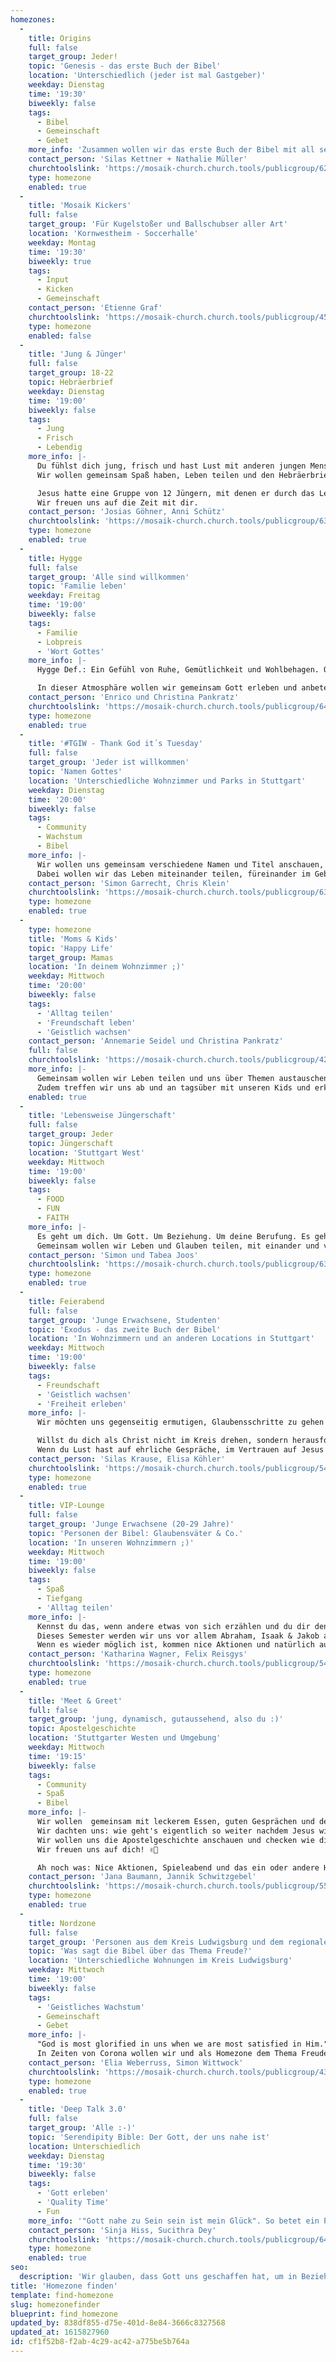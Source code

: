 ```yaml
---
homezones:
  -
    title: Origins
    full: false
    target_group: Jeder!
    topic: 'Genesis - das erste Buch der Bibel'
    location: 'Unterschiedlich (jeder ist mal Gastgeber)'
    weekday: Dienstag
    time: '19:30'
    biweekly: false
    tags:
      - Bibel
      - Gemeinschaft
      - Gebet
    more_info: 'Zusammen wollen wir das erste Buch der Bibel mit all seinen interessanten, spannenden und für uns vielleicht manchmal auch komischen Geschichten erkunden und dabei entdecken, wie relevant dieses Buch für uns ist.'
    contact_person: 'Silas Kettner + Nathalie Müller'
    churchtoolslink: 'https://mosaik-church.church.tools/publicgroup/629'
    type: homezone
    enabled: true
  -
    title: 'Mosaik Kickers'
    full: false
    target_group: 'Für Kugelstoßer und Ballschubser aller Art'
    location: 'Kornwestheim - Soccerhalle'
    weekday: Montag
    time: '19:30'
    biweekly: true
    tags:
      - Input
      - Kicken
      - Gemeinschaft
    contact_person: 'Etienne Graf'
    churchtoolslink: 'https://mosaik-church.church.tools/publicgroup/458'
    type: homezone
    enabled: false
  -
    title: 'Jung & Jünger'
    full: false
    target_group: 18-22
    topic: Hebräerbrief
    weekday: Dienstag
    time: '19:00'
    biweekly: false
    tags:
      - Jung
      - Frisch
      - Lebendig
    more_info: |-
      Du fühlst dich jung, frisch und hast Lust mit anderen jungen Menschen das Leben in Angriff zu nehmen? Dann bist du herzlich Willkommen bei „Jung & Jünger“. 
      Wir wollen gemeinsam Spaß haben, Leben teilen und den Hebräerbrief auseinander nehmen. 

      Jesus hatte eine Gruppe von 12 Jüngern, mit denen er durch das Leben ging. Deshalb bleib nicht alleine, sondern schließ dich uns an, um gemeinsam Jesus nachzufolgen. 
      Wir freuen uns auf die Zeit mit dir.
    contact_person: 'Josias Göhner, Anni Schütz'
    churchtoolslink: 'https://mosaik-church.church.tools/publicgroup/632'
    type: homezone
    enabled: true
  -
    title: Hygge
    full: false
    target_group: 'Alle sind willkommen'
    topic: 'Familie leben'
    weekday: Freitag
    time: '19:00'
    biweekly: false
    tags:
      - Familie
      - Lobpreis
      - 'Wort Gottes'
    more_info: |-
      Hygge Def.: Ein Gefühl von Ruhe, Gemütlichkeit und Wohlbehagen. Oft in Verbindung mit leckerem Essen, warmen Decken, und der Gesellschaft von geliebten Menschen. 

      In dieser Atmosphäre wollen wir gemeinsam Gott erleben und anbeten.
    contact_person: 'Enrico und Christina Pankratz'
    churchtoolslink: 'https://mosaik-church.church.tools/publicgroup/641'
    type: homezone
    enabled: true
  -
    title: '#TGIW - Thank God it´s Tuesday'
    full: false
    target_group: 'Jeder ist willkommen'
    topic: 'Namen Gottes'
    location: 'Unterschiedliche Wohnzimmer und Parks in Stuttgart'
    weekday: Dienstag
    time: '20:00'
    biweekly: false
    tags:
      - Community
      - Wachstum
      - Bibel
    more_info: |-
      Wir wollen uns gemeinsam verschiedene Namen und Titel anschauen, mit denen Gott sich in der Bibel offenbart, um dadurch seine Eigenschaften und sein Wesen zu entdecken.
      Dabei wollen wir das Leben miteinander teilen, füreinander im Gebet einstehen und unsere nächsten Schritte im Glauben gehen.
    contact_person: 'Simon Garrecht, Chris Klein'
    churchtoolslink: 'https://mosaik-church.church.tools/publicgroup/638'
    type: homezone
    enabled: true
  -
    type: homezone
    title: 'Moms & Kids'
    topic: 'Happy Life'
    target_group: Mamas
    location: 'In deinem Wohnzimmer ;)'
    weekday: Mittwoch
    time: '20:00'
    biweekly: false
    tags:
      - 'Alltag teilen'
      - 'Freundschaft leben'
      - 'Geistlich wachsen'
    contact_person: 'Annemarie Seidel und Christina Pankratz'
    full: false
    churchtoolslink: 'https://mosaik-church.church.tools/publicgroup/427'
    more_info: |-
      Gemeinsam wollen wir Leben teilen und uns über Themen austauschen, die uns begeistern und herausfordern. Wir wollen geistlich wachsen und eine richtig gute Zeit zusammen haben!
      Zudem treffen wir uns ab und an tagsüber mit unseren Kids und erkunden die Stuttgarter Spielplätze.
    enabled: true
  -
    title: 'Lebensweise Jüngerschaft'
    full: false
    target_group: Jeder
    topic: Jüngerschaft
    location: 'Stuttgart West'
    weekday: Mittwoch
    time: '19:00'
    biweekly: false
    tags:
      - FOOD
      - FUN
      - FAITH
    more_info: |-
      Es geht um dich. Um Gott. Um Beziehung. Um deine Berufung. Es geht um Jüngerschaft.
      Gemeinsam wollen wir Leben und Glauben teilen, mit einander und von einander lernen.
    contact_person: 'Simon und Tabea Joos'
    churchtoolslink: 'https://mosaik-church.church.tools/publicgroup/635'
    type: homezone
    enabled: true
  -
    title: Feierabend
    full: false
    target_group: 'Junge Erwachsene, Studenten'
    topic: 'Exodus - das zweite Buch der Bibel'
    location: 'In Wohnzimmern und an anderen Locations in Stuttgart'
    weekday: Mittwoch
    time: '19:00'
    biweekly: false
    tags:
      - Freundschaft
      - 'Geistlich wachsen'
      - 'Freiheit erleben'
    more_info: |-
      Wir möchten uns gegenseitig ermutigen, Glaubensschritte zu gehen und beim gemeinsamen Essen und gelegentlichen Aktionen Freundschaft leben.  

      Willst du dich als Christ nicht im Kreis drehen, sondern herausfordern lassen Schritte auf deinem Weg mit Jesus zu gehen? Wir schauen uns Punkte an, in denen Gott uns motiviert aktiv zu werden und nicht in unserer Komfortzone zu verharren. 
      Wenn du Lust hast auf ehrliche Gespräche, im Vertrauen auf Jesus zu wachsen und auf jede Menge Spaß, freuen wir uns auf eine geniale Zeit mit dir in unserer Homezone.
    contact_person: 'Silas Krause, Elisa Köhler'
    churchtoolslink: 'https://mosaik-church.church.tools/publicgroup/541'
    type: homezone
    enabled: true
  -
    title: VIP-Lounge
    full: false
    target_group: 'Junge Erwachsene (20-29 Jahre)'
    topic: 'Personen der Bibel: Glaubensväter & Co.'
    location: 'In unseren Wohnzimmern ;)'
    weekday: Mittwoch
    time: '19:00'
    biweekly: false
    tags:
      - Spaß
      - Tiefgang
      - 'Alltag teilen'
    more_info: |-
      Kennst du das, wenn andere etwas von sich erzählen und du dir denkst: Bei mir ist es genauso? Dann bist du in dieser Homezone genau richtig. Wir wollen nicht nur voneinander lernen, sondern auch von den verschiedensten Charakteren der Bibel. 
      Dieses Semester werden wir uns vor allem Abraham, Isaak & Jakob anschauen. Dabei wollen wir herausfinden, warum sie auch "Glaubensväter" der Bibel genannt werden. Lass uns daran teilhaben, was dich an ihnen inspiriert. 
      Wenn es wieder möglich ist, kommen nice Aktionen und natürlich auch gutes Essen dazu. Wir freuen uns auf eine starke Zeit, um als Gruppe zusammenzuwachsen und Alltag zu teilen!
    contact_person: 'Katharina Wagner, Felix Reisgys'
    churchtoolslink: 'https://mosaik-church.church.tools/publicgroup/547'
    type: homezone
    enabled: true
  -
    title: 'Meet & Greet'
    full: false
    target_group: 'jung, dynamisch, gutaussehend, also du :)'
    topic: Apostelgeschichte
    location: 'Stuttgarter Westen und Umgebung'
    weekday: Mittwoch
    time: '19:15'
    biweekly: false
    tags:
      - Community
      - Spaß
      - Bibel
    more_info: |-
      Wir wollen  gemeinsam mit leckerem Essen, guten Gesprächen und der Bibel im Glauben wachsen.
      Wir dachten uns: wie geht's eigentlich so weiter nachdem Jesus wieder bei Gott im Himmel ist 🤔 
      Wir wollen uns die Apostelgeschichte anschauen und checken wie die Apostel das von Jesus gelernte leben.
      Wir freuen uns auf dich! ✌🏼

      Ah noch was: Nice Aktionen, Spieleabend und das ein oder andere Highlight dürfen natürlich nicht fehlen.
    contact_person: 'Jana Baumann, Jannik Schwitzgebel'
    churchtoolslink: 'https://mosaik-church.church.tools/publicgroup/550'
    type: homezone
    enabled: true
  -
    title: Nordzone
    full: false
    target_group: 'Personen aus dem Kreis Ludwigsburg und dem regionalen Norden Stuttgarts'
    topic: 'Was sagt die Bibel über das Thema Freude?'
    location: 'Unterschiedliche Wohnungen im Kreis Ludwigsburg'
    weekday: Mittwoch
    time: '19:00'
    biweekly: false
    tags:
      - 'Geistliches Wachstum'
      - Gemeinschaft
      - Gebet
    more_info: |-
      "God is most glorified in uns when we are most satisfied in Him." (John Piper)
      In Zeiten von Corona wollen wir und als Homezone dem Thema Freude widmen und uns mithilfe eines Bibelleseplans gemeinsam anschauen, was die Bibel zu diesem Thema zu sagen hat. Daneben wollen wir uns Zeit für Gemeinschaft, Gebet und gemeinsames Essen nehmen :)
    contact_person: 'Elia Weberruss, Simon Wittwock'
    churchtoolslink: 'https://mosaik-church.church.tools/publicgroup/439'
    type: homezone
    enabled: true
  -
    title: 'Deep Talk 3.0'
    full: false
    target_group: 'Alle :-)'
    topic: 'Serendipity Bible: Der Gott, der uns nahe ist'
    location: Unterschiedlich
    weekday: Dienstag
    time: '19:30'
    biweekly: false
    tags:
      - 'Gott erleben'
      - 'Quality Time'
      - Fun
    more_info: '"Gott nahe zu Sein sein ist mein Glück". So betet ein Psalm. Und Glück wohnt nicht nur im Kopf. Es ist spürbar mit allen Sinnen. Im kommenden Sommersemester wollen wir all unsere Sinne in unserem Glauben mit einbeziehen und so die Freude an Gott miteinander spürbar machen. Durch gemeinsame Aktionen wollen wir den Frühling und Sommer ganz neu erleben und sehen, auf wie vielfältige weise uns Gott in unserem Alltag begegnen möchte. Gemeinsam möchten wir uns darüber austauschen, wie wir Gottes Nähe mit all unseren Sinnen wahrnehmen können und lesen, was Gottes Wort uns darüber lehren möchte. Wir freuen uns auf dich!'
    contact_person: 'Sinja Hiss, Sucithra Dey'
    churchtoolslink: 'https://mosaik-church.church.tools/publicgroup/646'
    type: homezone
    enabled: true
seo:
  description: 'Wir glauben, dass Gott uns geschaffen hat, um in Beziehung mit Anderen zu stehen. Denn nur dann können wir in der Fülle leben, die er für uns beabsichtigt hat. Diese Art von Beziehung zu finden ist nicht immer leicht. Aus diesem Grund existieren Kleingruppen.'
title: 'Homezone finden'
template: find-homezone
slug: homezonefinder
blueprint: find_homezone
updated_by: 838df855-d75e-401d-8e84-3666c8327568
updated_at: 1615827960
id: cf1f52b8-f2ab-4c29-ac42-a775be5b764a
---
```


